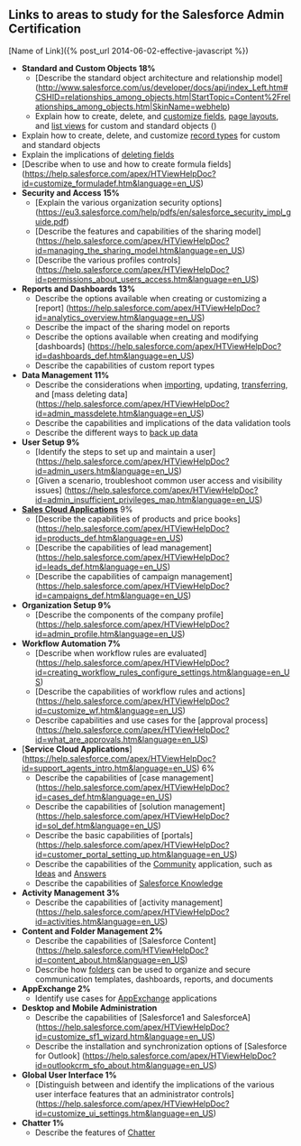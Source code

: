 ## Links to areas to study for the Salesforce Admin Certification

[Name of Link]({% post_url 2014-06-02-effective-javascript %})

* **Standard and Custom Objects 18%**
  * [Describe the standard object architecture and relationship model] (http://www.salesforce.com/us/developer/docs/api/index_Left.htm#CSHID=relationships_among_objects.htm|StartTopic=Content%2Frelationships_among_objects.htm|SkinName=webhelp)
  * Explain how to create, delete, and [customize fields](https://help.salesforce.com/HTViewHelpDoc?id=customize_layoutcreate.htm&language=en_US), [page layouts](https://help.salesforce.com/apex/HTViewHelpDoc?id=customize_layoutcreate.htm&language=en_US), and [list views](https://help.salesforce.com/HTViewHelpDoc?id=customviews.htm&language=en_US) for custom and standard objects ()
 * Explain how to create, delete, and customize [record types](https://help.salesforce.com/HTViewHelpDoc?id=customize_recordtype.htm&language=en_US) for custom and standard objects
 * Explain the implications of [deleting fields](https://help.salesforce.com/HTViewHelpDoc?id=fields_managing_deleted_fields.htm&language=en_US)
 * [Describe when to use and how to create formula fields] (https://help.salesforce.com/apex/HTViewHelpDoc?id=customize_formuladef.htm&language=en_US)
* **Security and Access 15%**
  * [Explain the various organization security options] (https://eu3.salesforce.com/help/pdfs/en/salesforce_security_impl_guide.pdf)
  * [Describe the features and capabilities of the sharing model] (https://help.salesforce.com/apex/HTViewHelpDoc?id=managing_the_sharing_model.htm&language=en_US)
  * [Describe the various profiles controls] (https://help.salesforce.com/apex/HTViewHelpDoc?id=permissions_about_users_access.htm&language=en_US)
* **Reports and Dashboards 13%**
  * Describe the options available when creating or customizing a [report] (https://help.salesforce.com/apex/HTViewHelpDoc?id=analytics_overview.htm&language=en_US)
  * Describe the impact of the sharing model on reports
  * Describe the options available when creating and modifying [dashboards] (https://help.salesforce.com/apex/HTViewHelpDoc?id=dashboards_def.htm&language=en_US)
  * Describe the capabilities of custom report types
* **Data Management 11%**
  * Describe the considerations when [importing](https://help.salesforce.com/apex/HTViewHelpDoc?id=importing.htm&language=en_US), updating, [transferring](https://help.salesforce.com/apex/HTViewHelpDoc?id=data_about_transfer.htm&language=en_US), and [mass deleting data] (https://help.salesforce.com/apex/HTViewHelpDoc?id=admin_massdelete.htm&language=en_US)
  * Describe the capabilities and implications of the data validation tools
  * Describe the different ways to [back up data](https://help.salesforce.com/apex/HTViewHelpDoc?id=admin_exportdata.htm&language=en_US)
* **User Setup 9%**
  * [Identify the steps to set up and maintain a user] (https://help.salesforce.com/apex/HTViewHelpDoc?id=admin_users.htm&language=en_US)
  * [Given a scenario, troubleshoot common user access and visibility issues] (https://help.salesforce.com/apex/HTViewHelpDoc?id=admin_insufficient_privileges_map.htm&language=en_US)
* [**Sales Cloud Applications**](https://help.salesforce.com/apex/HTViewHelpDoc?id=users_welcome.htm&language=en_US) 9%
  *  [Describe the capabilities of products and price books] (https://help.salesforce.com/apex/HTViewHelpDoc?id=products_def.htm&language=en_US)
  *  [Describe the capabilities of lead management] (https://help.salesforce.com/apex/HTViewHelpDoc?id=leads_def.htm&language=en_US)
  *  [Describe the capabilities of campaign management] (https://help.salesforce.com/apex/HTViewHelpDoc?id=campaigns_def.htm&language=en_US)
* **Organization Setup 9%**
  * [Describe the components of the company profile] (https://help.salesforce.com/apex/HTViewHelpDoc?id=admin_profile.htm&language=en_US)
* **Workflow Automation 7%**
  * [Describe when workflow rules are evaluated] (https://help.salesforce.com/apex/HTViewHelpDoc?id=creating_workflow_rules_configure_settings.htm&language=en_US)
  * [Describe the capabilities of workflow rules and actions] (https://help.salesforce.com/apex/HTViewHelpDoc?id=customize_wf.htm&language=en_US)
  * Describe capabilities and use cases for the [approval process] (https://help.salesforce.com/apex/HTViewHelpDoc?id=what_are_approvals.htm&language=en_US)
* [**Service Cloud Applications**] (https://help.salesforce.com/apex/HTViewHelpDoc?id=support_agents_intro.htm&language=en_US) 6%
  * Describe the capabilities of [case management] (https://help.salesforce.com/apex/HTViewHelpDoc?id=cases_def.htm&language=en_US)
  * Describe the capabilities of [solution management] (https://help.salesforce.com/apex/HTViewHelpDoc?id=sol_def.htm&language=en_US)
  * Describe the basic capabilities of [portals] (https://help.salesforce.com/apex/HTViewHelpDoc?id=customer_portal_setting_up.htm&language=en_US)
  * Describe the capabilities of the [Community](https://help.salesforce.com/apex/HTViewHelpDoc?id=ideas_communities.htm&language=en_US) application, such as [Ideas](https://help.salesforce.com/apex/HTViewHelpDoc?id=ideas_salesforce_communities.htm&language=en_US) and [Answers](https://help.salesforce.com/apex/HTViewHelpDoc?id=answers_setting_up.htm&language=en_US)
  * Describe the capabilities of [Salesforce Knowledge](https://help.salesforce.com/apex/HTViewHelpDoc?id=knowledge_whatis.htm&language=en_US)
* **Activity Management 3%**
  * Describe the capabilities of [activity management] (https://help.salesforce.com/apex/HTViewHelpDoc?id=activities.htm&language=en_US)
* **Content and Folder Management 2%**
  * Describe the capabilities of [Salesforce Content] (https://help.salesforce.com/HTViewHelpDoc?id=content_about.htm&language=en_US) 
  * Describe how [folders](https://help.salesforce.com/HTViewHelpDoc?id=customize_folders.htm&language=en_US) can be used to organize and secure communication templates, dashboards, reports, and documents
* **AppExchange 2%**
  * Identify use cases for [AppExchange](https://help.salesforce.com/apex/HTViewHelpDoc?id=package_distribute_apps_overview.htm&language=en_US) applications 
* **Desktop and Mobile Administration**
  * Describe the capabilities of [Salesforce1 and SalesforceA] (https://help.salesforce.com/apex/HTViewHelpDoc?id=customize_sf1_wizard.htm&language=en_US)
  * Describe the installation and synchronization options of [Salesforce for Outlook] (https://help.salesforce.com/apex/HTViewHelpDoc?id=outlookcrm_sfo_about.htm&language=en_US)
* **Global User Interface 1%**
  * [Distinguish between and identify the implications of the various user interface features that an
administrator controls] (https://help.salesforce.com/apex/HTViewHelpDoc?id=customize_ui_settings.htm&language=en_US)
* **Chatter 1%**
  * Describe the features of [Chatter](https://help.salesforce.com/apex/HTViewHelpDoc?id=collab_overview.htm&language=en_US)
